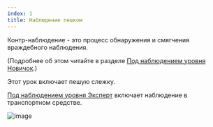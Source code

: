 ```yaml
---
index: 1
title: Наблюдение пешком
---
```

Контр-наблюдение - это процесс обнаружения и смягчения враждебного наблюдения.

(Подробнее об этом читайте в разделе [Под наблюдением уровня Новичок](umbrella://work/being-followed/beginner).)

Этот урок включает пешую слежку.

[Под наблюдением уровня Эксперт](umbrella://work/being-followed/expert) включает наблюдение в транспортном средстве.

![image](surveillance2.png)